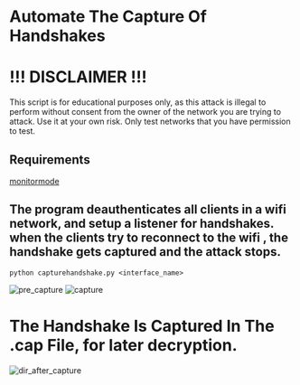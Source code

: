 # Automate The Capture Of Handshakes

# !!! DISCLAIMER !!!

This script is for educational purposes only, as this attack is illegal to perform without consent from the owner of the network you are trying to attack. Use it at your own risk. Only test networks that you have permission to test.

## Requirements
[monitormode](https://www.github.com/osiris-314/monitormode)

## The program deauthenticates all clients in a wifi network, and setup a listener for handshakes. when the clients try to reconnect to the wifi , the handshake gets captured and the attack stops.
```
python capturehandshake.py <interface_name>
```
![pre_capture](https://github.com/user-attachments/assets/bd2927ca-0721-4072-a9cb-b924a3f8f83a)
![capture](https://github.com/user-attachments/assets/b8678991-463a-4800-8b6a-332089ec8e2a)

# The Handshake Is Captured In The .cap File, for later decryption.
![dir_after_capture](https://github.com/user-attachments/assets/df6dfddc-2fe1-4638-ad42-4e3771ae5779)
